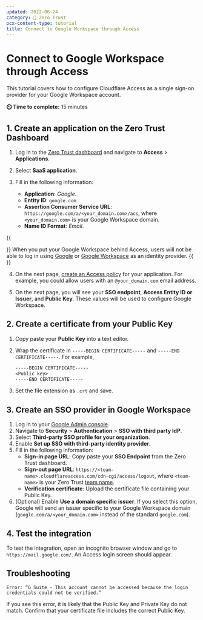 ```yaml
---
updated: 2022-06-24
category: 🔐 Zero Trust
pcx-content-type: tutorial
title: Connect to Google Workspace through Access
---
```


# Connect to Google Workspace through Access

This tutorial covers how to configure Cloudflare Access as a single sign-on provider for your Google Workspace account.

**⏲️ Time to complete:** 15 minutes

## 1. Create an application on the Zero Trust Dashboard

1. Log in to the [Zero Trust dashboard](https://dash.teams.cloudflare.com/) and navigate to **Access** > **Applications**.

2. Select **SaaS application**.

3. Fill in the following information:
    - **Application**: _Google_.
    - **Entity ID**: `google.com`
    - **Assertion Consumer Service URL**: `https://google.com/a/<your_domain.com>/acs`, where `<your_domain.com>` is your Google Workspace domain.
    - **Name ID Format**: _Email_.

{{<Aside type="warning">}}
When you put your Google Workspace behind Access, users will not be able to log in using [Google](/cloudflare-one/identity/idp-integration/google/) or [Google Workspace](/cloudflare-one/identity/idp-integration/gsuite/) as an identity provider.
{{</Aside>}}

4. On the next page, [create an Access policy](/cloudflare-one/policies/access/) for your application. For example, you could allow users with an `@your_domain.com` email address.

5. On the next page, you will see your **SSO endpoint**, **Access Entity ID or Issuer**, and **Public Key**. These values will be used to configure Google Workspace.

## 2. Create a certificate from your Public Key

1. Copy paste your **Public Key** into a text editor.
2. Wrap the certificate in `-----BEGIN CERTIFICATE-----` and `-----END CERTIFICATE-----`. For example,

    ```txt
    -----BEGIN CERTIFICATE-----
    <Public key>
    -----END CERTIFICATE-----
    ```

3. Set the file extension as `.crt` and save.

## 3. Create an SSO provider in Google Workspace

1. Log in to your [Google Admin console](https://admin.google.com/).
2. Navigate to **Security** > **Authentication** > **SSO with third party IdP**.
3. Select **Third-party SSO profile for your organization**.
4. Enable **Set up SSO with third-party identity provider**.
5. Fill in the following information:
    - **Sign-in page URL**: Copy paste your **SSO Endpoint** from the Zero Trust dashboard.
    - **Sign-out page URL**: `https://<team-name>.cloudflareaccess.com/cdn-cgi/access/logout`, where `<team-name>` is your Zero Trust [team name](/cloudflare-one/glossary/#team-name).
    - **Verification certificate**: Upload the certificate file containing your Public Key.
6. (Optional) Enable **Use a domain specific issuer**. If you select this option, Google will send an issuer specific to your Google Workspace domain (`google.com/a/<your_domain.com>` instead of the standard `google.com`).

## 4. Test the integration

To test the integration, open an incognito browser window and go to `https://mail.google.com/`. An Access login screen should appear.

## Troubleshooting

`Error: “G Suite - This account cannot be accessed because the login credentials could not be verified.”`

If you see this error, it is likely that the Public Key and Private Key do not match. Confirm that your certificate file includes the correct Public Key.
